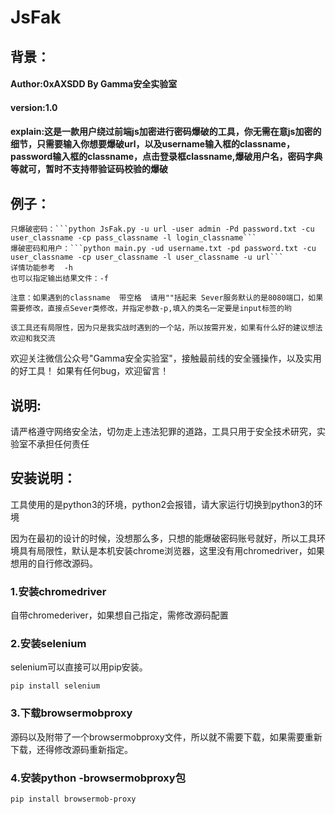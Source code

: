 # JsFak

## 背景：

#### Author:0xAXSDD By Gamma安全实验室
#### version:1.0
#### explain:这是一款用户绕过前端js加密进行密码爆破的工具，你无需在意js加密的细节，只需要输入你想要爆破url，以及username输入框的classname，password输入框的classname，点击登录框classname,爆破用户名，密码字典等就可，暂时不支持带验证码校验的爆破
 ## 例子：
    只爆破密码：```python JsFak.py -u url -user admin -Pd password.txt -cu user_classname -cp pass_classname -l login_classname```
    爆破密码和用户：```python main.py -ud username.txt -pd password.txt -cu user_classname -cp user_classname -l user_classname -u url```
    详情功能参考  -h
    也可以指定输出结果文件：-f

    注意：如果遇到的classname  带空格  请用""括起来 Sever服务默认的是8080端口，如果需要修改，直接点Sever类修改，并指定参数-p,填入的类名一定要是input标签的哟
    
    该工具还有局限性，因为只是我实战时遇到的一个站，所以按需开发，如果有什么好的建议想法欢迎和我交流


欢迎关注微信公众号"Gamma安全实验室"，接触最前线的安全骚操作，以及实用的好工具！
如果有任何bug，欢迎留言！

## 说明:
请严格遵守网络安全法，切勿走上违法犯罪的道路，工具只用于安全技术研究，实验室不承担任何责任

## 安装说明：

工具使用的是python3的环境，python2会报错，请大家运行切换到python3的环境

因为在最初的设计的时候，没想那么多，只想的能爆破密码账号就好，所以工具环境具有局限性，默认是本机安装chrome浏览器，这里没有用chromedriver，如果想用的自行修改源码。

### 1.安装chromedriver

自带chromederiver，如果想自己指定，需修改源码配置

### 2.安装selenium

selenium可以直接可以用pip安装。

```
pip install selenium
```

### 3.下载browsermobproxy

源码以及附带了一个browsermobproxy文件，所以就不需要下载，如果需要重新下载，还得修改源码重新指定。
### 4.安装python -browsermobproxy包

```
pip install browsermob-proxy
```

